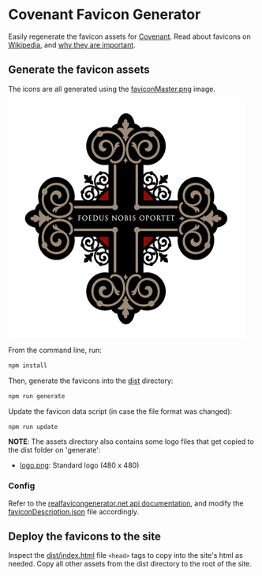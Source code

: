 
# Covenant Favicon Generator

Easily regenerate the favicon assets for [Covenant](http://www.covenantclassicalschool.org). Read about favicons on [Wikipedia](https://en.wikipedia.org/wiki/Favicon), and [why they are important](http://www.hongkiat.com/blog/favicons-importance/).

## Generate the favicon assets

The icons are all generated using the [faviconMaster.png](assets/faviconMaster.png) image.

![Favicon Master](https://raw.githubusercontent.com/covenantclassicalschool/ccs-favicon/master/assets/faviconMaster.png)

From the command line, run:

```sh
npm install
```

Then, generate the favicons into the [dist](dist) directory:

```sh
npm run generate
```

Update the favicon data script (in case the file format was changed):

```sh
npm run update
```

**NOTE**: The assets directory also contains some logo files that get copied to the dist folder on 'generate':

- [logo.png](assets/logo.png): Standard logo (480 x 480)

### Config

Refer to the [realfavicongenerator.net api documentation](http://realfavicongenerator.net/api/), and modify 
the [faviconDescription.json](faviconDescription.json) file accordingly.

## Deploy the favicons to the site

Inspect the [dist/index.html](dist/index.html) file `<head>` tags to copy into the site's html as needed.
Copy all other assets from the dist directory to the root of the site.
